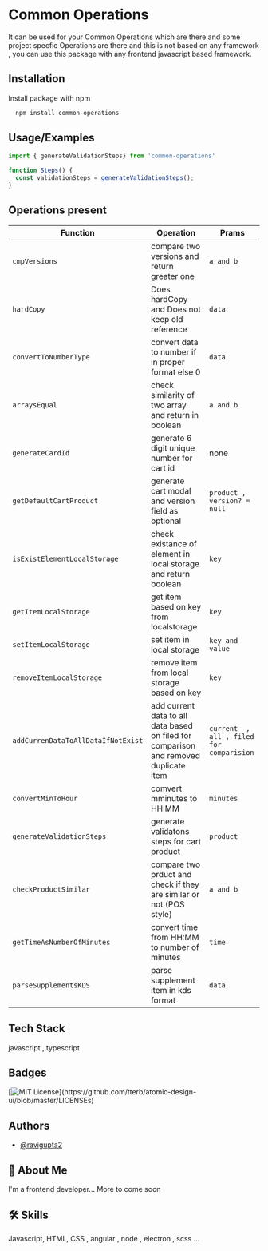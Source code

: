 
# Common Operations

It can be used for your Common Operations which are there and some project specfic Operations are there and this is not based on any framework , you can use this package with any frontend javascript based framework.


## Installation

Install  package with npm

```bash
  npm install common-operations
```

## Usage/Examples

```javascript
import { generateValidationSteps} from 'common-operations'

function Steps() {
  const validationSteps = generateValidationSteps();
}
```


## Operations present

| Function                           | Operation                                                                             | Prams                                    |
|------------------------------------|---------------------------------------------------------------------------------------|------------------------------------------|
| `cmpVersions`                      | compare two versions and return greater one                                           | `a and b`                                |
| `hardCopy`                         | Does hardCopy and Does not keep old reference                                         | `data`                                   |
| `convertToNumberType`              | convert data to number if in proper format else 0                                     | `data`                                   |
| `arraysEqual`                      | check similarity of two array and return in boolean                                   | `a and b`                                |
| `generateCardId`                   | generate 6 digit unique number for cart id                                            | none                                     |
| `getDefaultCartProduct`            | generate cart modal and version field as optional                                     | `product , version? = null`              |
| `isExistElementLocalStorage`       | check existance of element in local storage and return boolean                        | `key`                                    |
| `getItemLocalStorage`              | get item based on key from localstorage                                               | `key`                                    |
| `setItemLocalStorage`              | set item in local storage                                                             | `key and value`                          |
| `removeItemLocalStorage`           | remove item from local storage based on key                                           | `key`                                    |
| `addCurrenDataToAllDataIfNotExist` | add current data to all data based on filed for comparison and removed duplicate item | `current  , all , filed for comparision` |
| `convertMinToHour`                 | comvert mminutes to HH:MM                                                             | `minutes`                                |
| `generateValidationSteps`          | generate validatons steps for cart product                                            | `product`                                |
| `checkProductSimilar`              | compare two prduct and check if they are similar or not (POS style)                   | `a and b`                                |
| `getTimeAsNumberOfMinutes`         | convert time from HH:MM to number of minutes                                          | `time`                                   |
| `parseSupplementsKDS`              | parse supplement item in kds format                                                   | `data`                                   |

## Tech Stack

javascript , typescript


## Badges


[![MIT License](https://img.shields.io/apm/l/atomic-design-ui.svg?)](https://github.com/tterb/atomic-design-ui/blob/master/LICENSEs)

## Authors

- [@ravigupta2](https://www.github.com/ravigupta2)


## 🚀 About Me
I'm a frontend developer...
More to come soon


## 🛠 Skills
Javascript, HTML, CSS , angular , node , electron  , scss ...


 

